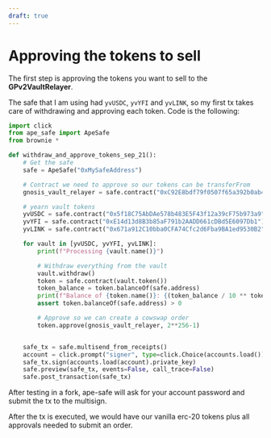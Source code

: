 ```yaml
---
draft: true
---
```


# Approving the tokens to sell

The first step is approving the tokens you want to sell to the **GPv2VaultRelayer**.

The safe that I am using had `yvUSDC`, `yvYFI` and `yvLINK`, so my first tx takes care of withdrawing and approving each token. Code is the following:

```python
import click
from ape_safe import ApeSafe
from brownie *

def withdraw_and_approve_tokens_sep_21():
    # Get the safe
    safe = ApeSafe("0xMySafeAddress")

    # Contract we need to approve so our tokens can be transferFrom
    gnosis_vault_relayer = safe.contract("0xC92E8bdf79f0507f65a392b0ab4667716BFE0110")

    # yearn vault tokens
    yvUSDC = safe.contract("0x5f18C75AbDAe578b483E5F43f12a39cF75b973a9")
    yvYFI = safe.contract("0xE14d13d8B3b85aF791b2AADD661cDBd5E6097Db1")
    yvLINK = safe.contract("0x671a912C10bba0CFA74Cfc2d6Fba9BA1ed9530B2")

    for vault in [yvUSDC, yvYFI, yvLINK]:
        print(f"Processing {vault.name()}")

        # Withdraw everything from the vault
        vault.withdraw()
        token = safe.contract(vault.token())
        token_balance = token.balanceOf(safe.address)
        print(f"Balance of {token.name()}: {(token_balance / 10 ** token.decimals()):_}")
        assert token.balanceOf(safe.address) > 0

        # Approve so we can create a cowswap order
        token.approve(gnosis_vault_relayer, 2**256-1)


    safe_tx = safe.multisend_from_receipts()
    account = click.prompt("signer", type=click.Choice(accounts.load()))
    safe_tx.sign(accounts.load(account).private_key)
    safe.preview(safe_tx, events=False, call_trace=False)
    safe.post_transaction(safe_tx)
```

After testing in a fork, ape-safe will ask for your account password and submit the tx to the multisign.

After the tx is executed, we would have our vanilla erc-20 tokens plus all approvals needed to submit an order.
